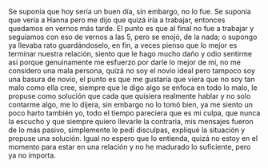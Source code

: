 Se suponía que hoy sería un buen día, sin embargo, no lo fue. Se suponía que vería a Hanna pero me dijo que quizá iría a trabajar, entonces quedamos en vernos más tarde. El punto es que al final no fue a trabajar y seguíamos con eso de vernos a las 5, pero se enojó, de la nada; o supongo ya llevaba rato guardándoselo, en fin, a veces pienso que lo mejor es terminar nuestra relación, siento que le hago mucho daño y odio sentirme así porque genuinamente me esfuerzo por darle lo mejor de mí, no me considero una mala persona, quizá no soy el novio ideal pero tampoco soy una basura de novio, el punto es que me gustaría que viera que no soy tan malo como ella cree, siempre que le digo algo se enfoca en todo lo malo, le propuse como solución que cada que quisiera realmente hablar y no solo contarme algo, me lo dijera, sin embargo no lo tomó bien, ya me siento un poco harto también yo, todo el tiempo pareciera que es mi culpa, que nunca la escucho y que siempre quiero llevarle la contraria, mis mensajes fueron de lo más pasivo, simplemente le pedí disculpas, expliqué la situación y propuse una solución. 
Igual no espero que lo entienda, quizá no estoy en el momento para estar en una relación y no he madurado lo suficiente, pero ya no importa.